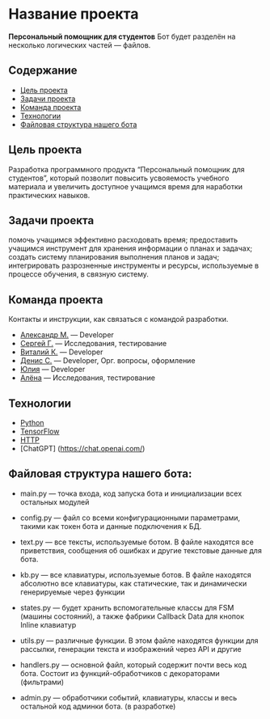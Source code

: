 # Название проекта
**Персональный помощник для студентов**
Бот будет разделён на несколько логических частей — файлов.

## Содержание
- [Цель проекта](#Цель-проекта)
- [Задачи проекта](#Задачи-проекта)
- [Команда проекта](#Команда-проекта)
- [Технологии](#Технологии)
- [Файловая структура нашего бота](#Файловая-структура-нашего-бота)

## Цель проекта
Разработка программного продукта “Персональный помощник для студентов”, который позволит повысить усвояемость учебного материала и увеличить доступное учащимся время для наработки практических навыков.

## Задачи проекта
помочь учащимся эффективно расходовать время;
предоставить учащимся инструмент для хранения информации о планах и задачах;
создать систему планирования выполнения планов и задач;
интегрировать разрозненные инструменты и ресурсы, используемые в процессе обучения, в связную систему.
 
## Команда проекта
Контакты и инструкции, как связаться с командой разработки.

- [Александр М.](tg://abc) — Developer
- [Сергей Г.](tg://abc) — Исследования, тестирование
- [Виталий К.](tg://abc) — Developer
- [Денис С.](tg://abc) — Developer, Орг. вопросы, оформление
- [Юлия](tg://abc) — Developer
- [Алёна](tg://abc) — Исследования, тестирование

 ## Технологии
- [Python](https://www.python.org/)
- [TensorFlow](https://www.tensorflow.org/?hl=ru)
- [HTTP](https://developer.mozilla.org/ru/docs/Web/HTTP/Overview)
- [ChatGPT] (https://chat.openai.com/)

## Файловая структура нашего бота:
- main.py — точка входа, код запуска бота и инициализации всех остальных модулей

- config.py — файл со всеми конфигурационными параметрами, такими как токен бота и данные подключения к БД.

- text.py — все тексты, используемые ботом. В файле находятся все приветствия, сообщения об ошибках и другие текстовые данные для бота. 

- kb.py — все клавиатуры, используемые ботов. В файле находятся абсолютно все клавиатуры, как статические, так и динамически генерируемые через функции

- states.py — будет хранить вспомогательные классы для FSM (машины состояний), а также фабрики Callback Data для кнопок Inline клавиатур

- utils.py — различные функции. В этом файле находятся функции для рассылки, генерации текста и изображений через API и другие

- handlers.py — основной файл, который содержит почти весь код бота. Состоит из функций-обработчиков с декораторами (фильтрами)

- admin.py — обработчики событий, клавиатуры, классы и весь остальной код админки бота. (в разработке)

